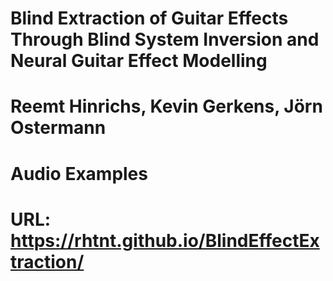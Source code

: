 # Blind Extraction of Guitar Effects Through Blind System Inversion and Neural Guitar Effect Modelling
# Reemt Hinrichs, Kevin Gerkens, Jörn Ostermann
# Audio Examples
# URL: https://rhtnt.github.io/BlindEffectExtraction/



